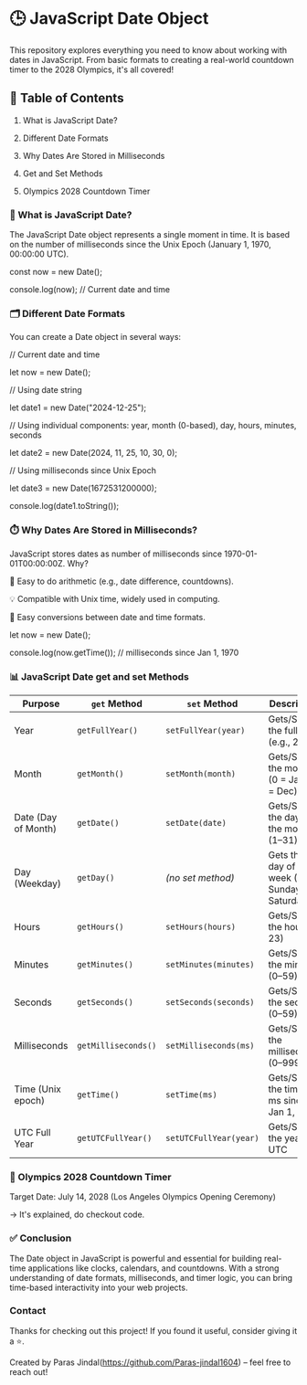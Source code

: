 # 🕒 JavaScript Date Object 

This repository explores everything you need to know about working with dates in JavaScript.
From basic formats to creating a real-world countdown timer to the 2028 Olympics, it's all covered!

## 📌 Table of Contents

1. What is JavaScript Date?

2. Different Date Formats

3. Why Dates Are Stored in Milliseconds

4. Get and Set Methods

5. Olympics 2028 Countdown Timer


### 📅 What is JavaScript Date?

The JavaScript Date object represents a single moment in time. It is based on the number of milliseconds since the Unix Epoch (January 1, 1970, 00:00:00 UTC).

const now = new Date();

console.log(now);    // Current date and time


### 🗂️ Different Date Formats

You can create a Date object in several ways:


// Current date and time

let now = new Date();


// Using date string

let date1 = new Date("2024-12-25");


// Using individual components: year, month (0-based), day, hours, minutes, seconds

let date2 = new Date(2024, 11, 25, 10, 30, 0);


// Using milliseconds since Unix Epoch

let date3 = new Date(1672531200000);


console.log(date1.toString());



### ⏱️ Why Dates Are Stored in Milliseconds?
JavaScript stores dates as number of milliseconds since 1970-01-01T00:00:00Z. Why?

📐 Easy to do arithmetic (e.g., date difference, countdowns).

💡 Compatible with Unix time, widely used in computing.

🔄 Easy conversions between date and time formats.


let now = new Date();

console.log(now.getTime()); // milliseconds since Jan 1, 1970



### 📊 JavaScript Date get and set Methods

| Purpose             | `get` Method           | `set` Method             | Description                                         |
| ------------------- | ---------------------- | ------------------------ | --------------------------------------------------- |
| Year                | `getFullYear()`        | `setFullYear(year)`      | Gets/Sets the full year (e.g., 2025)                |
| Month               | `getMonth()`           | `setMonth(month)`        | Gets/Sets the month (0 = Jan, 11 = Dec)             |
| Date (Day of Month) | `getDate()`            | `setDate(date)`          | Gets/Sets the day of the month (1–31)               |
| Day (Weekday)       | `getDay()`             | *(no set method)*        | Gets the day of the week (0 = Sunday, 6 = Saturday) |
| Hours               | `getHours()`           | `setHours(hours)`        | Gets/Sets the hour (0–23)                           |
| Minutes             | `getMinutes()`         | `setMinutes(minutes)`    | Gets/Sets the minutes (0–59)                        |
| Seconds             | `getSeconds()`         | `setSeconds(seconds)`    | Gets/Sets the seconds (0–59)                        |
| Milliseconds        | `getMilliseconds()`    | `setMilliseconds(ms)`    | Gets/Sets the milliseconds (0–999)                  |
| Time (Unix epoch)   | `getTime()`            | `setTime(ms)`            | Gets/Sets the time in ms since Jan 1, 1970          |
| UTC Full Year       | `getUTCFullYear()`     | `setUTCFullYear(year)`   | Gets/Sets the year in UTC                           |





### 🏅 Olympics 2028 Countdown Timer

Target Date: July 14, 2028 (Los Angeles Olympics Opening Ceremony)

-> It's explained, do checkout code.


### ✅ Conclusion

The Date object in JavaScript is powerful and essential for building real-time applications like clocks, calendars, and countdowns.
With a strong understanding of date formats, milliseconds, and timer logic, you can bring time-based interactivity into your web projects.


### Contact


Thanks for checking out this project! If you found it useful, consider giving it a ⭐️.

Created by Paras Jindal(https://github.com/Paras-jindal1604) – feel free to reach out!

